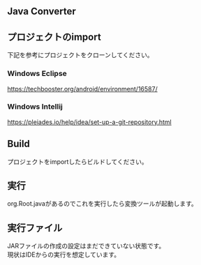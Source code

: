 ## Java Converter


## プロジェクトのimport
下記を参考にプロジェクトをクローンしてください。

### Windows Eclipse
https://techbooster.org/android/environment/16587/

### Windows Intellij
https://pleiades.io/help/idea/set-up-a-git-repository.html

## Build
プロジェクトをimportしたらビルドしてください。

## 実行
org.Root.javaがあるのでこれを実行したら変換ツールが起動します。

## 実行ファイル
JARファイルの作成の設定はまだできていない状態です。  
現状はIDEからの実行を想定しています。